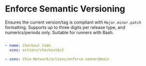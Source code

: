 # Enforce Semantic Versioning

Ensures the current version/tag is compliant with `Major.minor.patch` formatting. Supports up to three digits per release type, and numerics/periods only. Suitable for runners with Bash.

```yaml

- name: Checkout Code
  uses: actions/checkout@v2
  
- uses: Chia-Network/actions/enforce-semver@main
```
